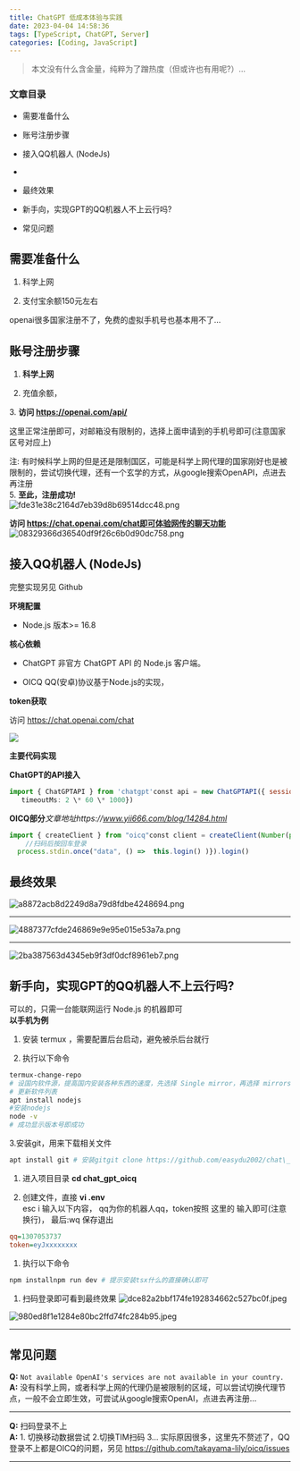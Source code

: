 ```yaml
---
title: ChatGPT 低成本体验与实践
date: 2023-04-04 14:58:36
tags: [TypeScript, ChatGPT, Server]
categories: [Coding, JavaScript]
---
```


> 本文没有什么含金量，纯粹为了蹭热度（但或许也有用呢?）…

### 文章目录

*   需要准备什么
    
*   账号注册步骤
    
*   接入QQ机器人 (NodeJs)
    
*     
    

*   最终效果
    
*   新手向，实现GPT的QQ机器人不上云行吗?
    

*   常见问题
    

  

需要准备什么
------

1.  科学上网
    
2.  支付宝余额150元左右
    

openai很多国家注册不了，免费的虚拟手机号也基本用不了…

账号注册步骤
------

1.  **科学上网**
    
2.  充值余额，  
    

  
  
3\. **访问 <https://openai.com/api/>**

这里正常注册即可，对邮箱没有限制的，选择上面申请到的手机号即可(注意国家区号对应上)

注: 有时候科学上网的但是还是限制国区，可能是科学上网代理的国家刚好也是被限制的，尝试切换代理，还有一个玄学的方式，从google搜索OpenAPI，点进去再注册  
5\. **至此，注册成功!**  
![fde31e38c2164d7eb39d8b69514dcc48.png](https://s2.loli.net/2023/07/12/i3s9UZz5eXLMEVq.png)

**访问 https://chat.openai.com/chat即可体验网传的聊天功能**  
![08329366d36540df9f26c6b0d90dc758.png](https://s2.loli.net/2023/07/12/hIFSlrAZ7ecMtp3.png)

接入QQ机器人 (NodeJs)
----------------

完整实现另见 Github

**环境配置**

*   Node.js  版本>= 16.8
    

**核心依赖**

*   ChatGPT 非官方 ChatGPT API 的 Node.js 客户端。
    
*   OICQ QQ(安卓)协议基于Node.js的实现，
    

**token获取**

  
访问 https://chat.openai.com/chat  

![](https://s2.loli.net/2023/07/12/as1UBM9drhC8PGu.png)
  

**主要代码实现**

**ChatGPT的API接入**

```js
import { ChatGPTAPI } from 'chatgpt'const api = new ChatGPTAPI({ sessionToken: process.env.token as string })await api.ensureAuth() // 校验token// 使用的话就是调用 sendMessageconst response = await api.sendMessage(message, {
   timeoutMs: 2 \* 60 \* 1000})
```

**OICQ部分**_文章地址https://www.yii666.com/blog/14284.html_

```js
import { createClient } from "oicq"const client = createClient(Number(process.env.qq as string))// 处理消息事件client.on("message", async e => {})// 登录client.on("system.login.qrcode", function (e) {
    //扫码后按回车登录
  process.stdin.once("data", () =>  this.login() )}).login()
```

最终效果
----

![a8872acb8d2249d8a79d8fdbe4248694.png](https://s2.loli.net/2023/07/12/gnVUA3Kk4ScY2j1.png)

* * *

![4887377cfde246869e9e95e015e53a7a.png](https://s2.loli.net/2023/07/12/NhkP5jrHwnqVDvI.png)

* * *

![2ba387563d4345eb9f3df0dcf8961eb7.png](https://s2.loli.net/2023/07/12/9OQLHrKynt7Pzjh.png)

新手向，实现GPT的QQ机器人不上云行吗?
---------------------

可以的，只需一台能联网运行 Node.js 的机器即可  
**以手机为例**

1.  安装 termux ，需要配置后台启动，避免被杀后台就行
    
2.  执行以下命令
    

```bash
termux-change-repo 
# 设国内软件源，提高国内安装各种东西的速度，先选择 Single mirror，再选择 mirrors.ustc.edu.cn 即可， 另见: http://mirrors.ustc.edu.cn/help/termux.htmlapt update 
# 更新软件列表
apt install nodejs 
#安装nodejs
node -v 
# 成功显示版本号即成功
```

3.安装git，用来下载相关文件

```bash
apt install git # 安装gitgit clone https://github.com/easydu2002/chat\_gpt\_oicq # 下载项目
```

1.  进入项目目录 **cd chat\_gpt\_oicq**
    
2.  创建文件，直接 **vi .env**  
    esc i 输入以下内容， qq为你的机器人qq，token按照 这里的 输入即可(注意换行)， 最后:wq 保存退出
    

```ini
qq=1307053737
token=eyJxxxxxxxx
```

1.  执行以下命令
    

```bash
npm installnpm run dev # 提示安装tsx什么的直接确认即可
```

1.  扫码登录即可看到最终效果
![dce82a2bbf174fe192834662c527bc0f.jpeg](https://s2.loli.net/2023/07/12/dhoe2M3pgkuGiQC.jpg) 

![980ed8f1e1284e80bc2ffd74fc284b95.jpeg](https://s2.loli.net/2023/07/12/OcBpRxaGfj4SE2z.jpg)
    

* * *

常见问题
----

**Q:** `Not available OpenAI's services are not available in your country.`  
**A:** 没有科学上网，或者科学上网的代理仍是被限制的区域，可以尝试切换代理节点，一般不会立即生效，可尝试从google搜索OpenAI，点进去再注册…

* * *

**Q:** 扫码登录不上  
**A:** 1. 切换移动数据尝试 2.切换TIM扫码 3… 实际原因很多，这里先不赘述了，QQ登录不上都是OICQ的问题，另见 https://github.com/takayama-lily/oicq/issues

* * *
